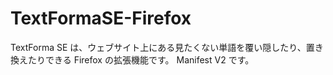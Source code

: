 # TextFormaSE-Firefox
TextForma SE は、ウェブサイト上にある見たくない単語を覆い隠したり、置き換えたりできる Firefox の拡張機能です。
Manifest V2 です。

